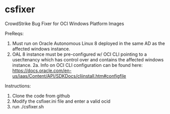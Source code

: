 # csfixer
CrowdStrike Bug Fixer for OCI Windows Platform Images 

PreReqs:

1. Must run on Oracle Autonomous Linux 8 deployed in the same AD as the affected windows instance. 
2. OAL 8 instance must be pre-configured w/ OCI CLI pointing to a user/tenancy which has control over and contains the affected windows instance. 
	2a. Info on OCI CLI configuration can be found here: https://docs.oracle.com/en-us/iaas/Content/API/SDKDocs/cliinstall.htm#configfile

Instructions: 
1. Clone the code from github
2. Modify the csfixer.ini file and enter a valid ocid 
3. run ./csfixer.sh
